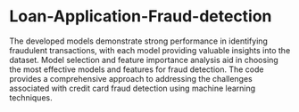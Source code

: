 # Loan-Application-Fraud-detection

The developed models demonstrate strong performance in identifying fraudulent transactions, with each model providing valuable insights into the dataset. Model selection and feature importance analysis aid in choosing the most effective models and features for fraud detection. The code provides a comprehensive approach to addressing the challenges associated with credit card fraud detection using machine learning techniques.
